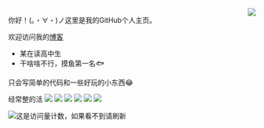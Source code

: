<a href="#">
<img align="right" src="https://github-readme-stats.vercel.app/api?username=xiaoxiaofeixf&show_icons=true&hide_border=true&icon_color=586069&title_color=a0a9af">
</a>

你好！(。・∀・)ノ这里是我的GitHub个人主页。

欢迎访问我的[博客](https://xiaoxiaofeixf.github.io/)

* 某在读高中生
* 干啥啥不行，摸鱼第一名🐟


只会写简单的代码和一些好玩的小东西😂

经常整的活
![](https://img.shields.io/badge/-C++-orange?style=flat-square&logo=C++&logoColor=fff)
![](https://img.shields.io/badge/-Python-3e74a2?style=flat-square&logo=Python&logoColor=fff)
![](https://img.shields.io/badge/-Docker-2496ED?style=flat-square&logo=Docker&logoColor=fff)
![](https://img.shields.io/badge/-Linux-000000?style=flat-square&logo=Linux&logoColor=fff)
![](https://img.shields.io/badge/-Windows-0078D6?style=flat-square&logo=Windows)
![](https://img.shields.io/badge/-Android-green?style=flat-square&logo=Android&logoColor=fff)

![这是访问量计数，如果看不到请刷新](https://jwenjian-visitor-badge-5.glitch.me/badge?page_id=xiaoxiaofeixf.xiaoxiaofeixf.readme)

